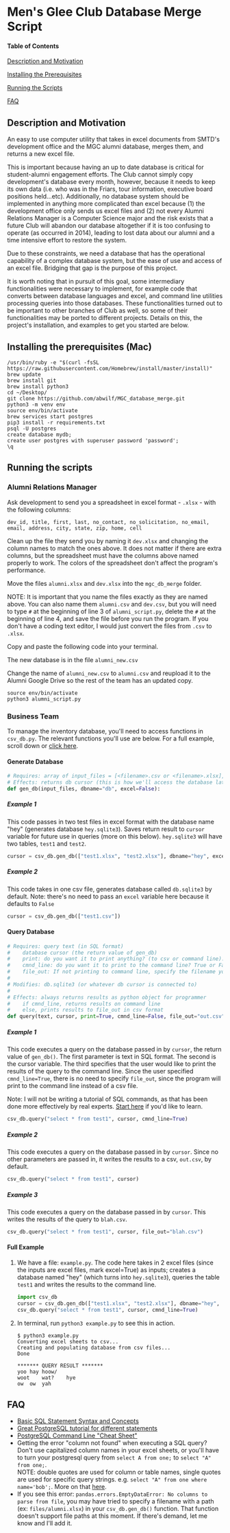 # Men's Glee Club Database Merge Script
#### Table of Contents
[Description and Motivation](https://github.com/abwilf/MGC_database_merge#description-and-motivation)

[Installing the Prerequisites](https://github.com/abwilf/MGC_database_merge#installing-the-prerequisites)

[Running the Scripts](https://github.com/abwilf/MGC_database_merge#running-the-scripts)

[FAQ](https://github.com/abwilf/MGC_database_merge#FAQ)

## Description and Motivation
An easy to use computer utility that takes in excel documents from SMTD's development office and the MGC alumni database, merges them, and returns a new excel file.

This is important because having an up to date database is critical for student-alumni engagement efforts.  The Club cannot simply copy development's database every month, however, because it needs to keep its own data (i.e. who was in the Friars, tour information, executive board positions held...etc).  Additionally, no database system should be implemented in anything more complicated than excel because (1) the development office only sends us excel files and (2) not every Alumni Relations Manager is a Computer Science major and the risk exists that a future Club will abandon our database altogether if it is too confusing to operate (as occurred in 2014), leading to lost data about our alumni and a time intensive effort to restore the system.

Due to these constraints, we need a database that has the operational capability of a complex database system, but the ease of use and access of an excel file.  Bridging that gap is the purpose of this project.

It is worth noting that in pursuit of this goal, some intermediary functionalities were necessary to implement, for example code that converts between database languages and excel, and command line utilities processing queries into those databases.  These functionalities turned out to be important to other branches of Club as well, so some of their functionalities may be ported to different projects.  Details on this, the project's installation, and examples to get you started are below.

## Installing the prerequisites (Mac)
```        
/usr/bin/ruby -e "$(curl -fsSL https://raw.githubusercontent.com/Homebrew/install/master/install)"
brew update
brew install git
brew install python3
cd ~/Desktop/
git clone https://github.com/abwilf/MGC_database_merge.git
python3 -m venv env
source env/bin/activate
brew services start postgres
pip3 install -r requirements.txt
psql -U postgres
create database mydb;
create user postgres with superuser password 'password';
\q
```

## Running the scripts
### Alumni Relations Manager
Ask development to send you a spreadsheet in excel format - `.xlsx` - with the following columns:

`dev_id, title, first, last, no_contact, no_solicitation, no_email, email, address, city, state, zip, home, cell`

Clean up the file they send you by naming it `dev.xlsx` and changing the column names to match the ones above.  It does not matter if there are extra columns, but the spreadsheet must have the columns above named properly to work.  The colors of the spreadsheet don't affect the program's performance.

Move the files `alumni.xlsx` and `dev.xlsx` into the `mgc_db_merge` folder.

NOTE: It is important that you name the files exactly as they are named above.  You can also name them `alumni.csv` and `dev.csv`, but you will need to type `#` at the beginning of line 3 of `alumni_script.py`, delete the `#` at the beginning of line 4, and save the file before you run the program.  If you don't have a coding text editor, I would just convert the files from `.csv` to `.xlsx`.

Copy and paste the following code into your terminal.

The new database is in the file `alumni_new.csv`

Change the name of `alumni_new.csv` to `alumni.csv` and reupload it to the Alumni Google Drive so the rest of the team has an updated copy.

```
source env/bin/activate
python3 alumni_script.py
```

### Business Team
To manage the inventory database, you'll need to access functions in `csv_db.py`.  The relevant functions you'll use are below.  For a full example, scroll down or [click here](https://github.com/abwilf/MGC_database_merge#full-example).

#### Generate Database
```python
# Requires: array of input_files = [<filename>.csv or <filename>.xlsx], dbname (optional), excel: if files being inputted are in xlsx format or not (True/False)
# Effects: returns db cursor (this is how we'll access the database later) with dbname, having incorporated input files to db with <filename>s as table names
def gen_db(input_files, dbname="db", excel=False):
```
##### Example 1
This code passes in two test files in excel format with the database name "hey" (generates database `hey.sqlite3`).  Saves return result to `cursor` variable for future use in queries (more on this below).  `hey.sqlite3` will have two tables, `test1` and `test2`.
```python
cursor = csv_db.gen_db(["test1.xlsx", "test2.xlsx"], dbname="hey", excel=True)
```

##### Example 2
This code takes in one csv file, generates database called `db.sqlite3` by default.  Note: there's no need to pass an `excel` variable here because it defaults to `False`
```python
cursor = csv_db.gen_db(["test1.csv"])
```

#### Query Database
```python
# Requires: query text (in SQL format)
#    database cursor (the return value of gen_db)
#    print: do you want it to print anything? (to csv or command line). Default=True
#    cmnd_line: do you want it to print to the command line? True or False. By default the function prints results to a csv
#    file_out: If not printing to command line, specify the filename you would like to write to - defaults to "out.csv"
#
# Modifies: db.sqlite3 (or whatever db cursor is connected to)
#
# Effects: always returns results as python object for programmer
#    if cmnd_line, returns results on command line
#    else, prints results to file_out in csv format
def query(text, cursor, print=True, cmnd_line=False, file_out="out.csv"):
```
##### Example 1
This code executes a query on the database passed in by `cursor`, the return value of `gen_db()`.  The first parameter is text in SQL format.  The second is the cursor variable.  The third specifies that the user would like to print the results of the query to the command line.  Since the user specified `cmnd_line=True`, there is no need to specify `file_out`, since the program will print to the command line instead of a csv file.

Note: I will not be writing a tutorial of SQL commands, as that has been done more effectively by real experts.  [Start here](https://www.w3schools.com/sql/sql_syntax.asp) if you'd like to learn.

```python
csv_db.query("select * from test1", cursor, cmnd_line=True)
```

##### Example 2
This code executes a query on the database passed in by `cursor`. Since no other parameters are passed in, it writes the results to a csv, `out.csv`, by default.
```python
csv_db.query("select * from test1", cursor)
```

##### Example 3
This code executes a query on the database passed in by `cursor`. This writes the results of the query to `blah.csv`.
```python
csv_db.query("select * from test1", cursor, file_out="blah.csv")
```

#### Full Example
1. We have a file: `example.py`.  The code here takes in 2 excel files (since the inputs are excel files, mark excel=True) as inputs; creates a database named "hey" (which turns into `hey.sqlite3`), queries the table `test1` and writes the results to the command line. 

   ```python
   import csv_db
   cursor = csv_db.gen_db(["test1.xlsx", "test2.xlsx"], dbname="hey", excel=True)
   csv_db.query("select * from test1", cursor, cmnd_line=True)
   ```

2. In terminal, run `python3 example.py` to see this in action.

   ```
   $ python3 example.py
   Converting excel sheets to csv...
   Creating and populating database from csv files...
   Done

   ******* QUERY RESULT *******
   yoo hay hoow/   
   woot    wat?    hye 
   ow  ow  yah 
   ```

## FAQ
* [Basic SQL Statement Syntax and Concepts](https://www.w3schools.com/sql/sql_syntax.asp)
* [Great PostgreSQL tutorial for different statements](http://www.postgresqltutorial.com/)
* [PostgreSQL Command Line "Cheat Sheet"](https://gist.github.com/Kartones/dd3ff5ec5ea238d4c546)
* Getting the error "column not found" when executing a SQL query?  Don't use capitalized column names in your excel sheets, or you'll have to turn your postgresql query from 
`select A from one;` to `select "A" from one;`.  
NOTE: double quotes are used for column or table names, single quotes are used for specific query strings.  e.g. `select "A" from one where name='bob';`.  More on that [here](https://stackoverflow.com/questions/41396195/what-is-the-difference-between-single-quotes-and-double-quotes-in-postgresql).
* If you see this error: `pandas.errors.EmptyDataError: No columns to parse from file`, you may have tried to specify a filename with a path (ex: `files/alumni.xlsx`) in your `csv_db.gen_db()` function.  That function doesn't support file paths at this moment.  If there's demand, let me know and I'll add it.